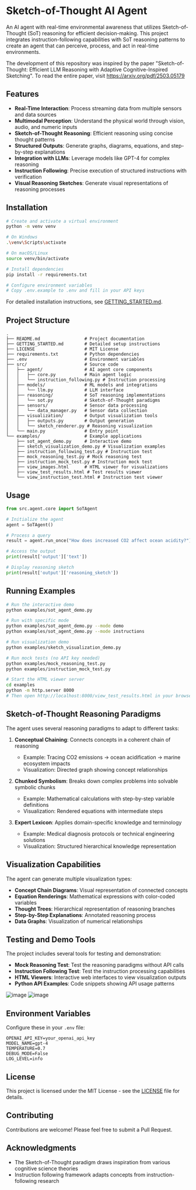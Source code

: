 # Sketch-of-Thought AI Agent

An AI agent with real-time environmental awareness that utilizes Sketch-of-Thought (SoT) reasoning for efficient decision-making. This project integrates instruction-following capabilities with SoT reasoning patterns to create an agent that can perceive, process, and act in real-time environments.

The development of this repository was inspired by the paper "Sketch-of-Thought: Efficient LLM Reasoning with Adaptive Cognitive-Inspired Sketching". To read the entire paper, visit https://arxiv.org/pdf/2503.05179

## Features

- **Real-Time Interaction**: Process streaming data from multiple sensors and data sources
- **Multimodal Perception**: Understand the physical world through vision, audio, and numeric inputs
- **Sketch-of-Thought Reasoning**: Efficient reasoning using concise thought patterns
- **Structured Outputs**: Generate graphs, diagrams, equations, and step-by-step explanations
- **Integration with LLMs**: Leverage models like GPT-4 for complex reasoning
- **Instruction Following**: Precise execution of structured instructions with verification
- **Visual Reasoning Sketches**: Generate visual representations of reasoning processes

## Installation

```bash
# Create and activate a virtual environment
python -m venv venv

# On Windows
.\venv\Scripts\activate

# On macOS/Linux
source venv/bin/activate

# Install dependencies
pip install -r requirements.txt

# Configure environment variables
# Copy .env.example to .env and fill in your API keys
```

For detailed installation instructions, see [GETTING_STARTED.md](GETTING_STARTED.md).

## Project Structure

```
.
├── README.md                 # Project documentation
├── GETTING_STARTED.md        # Detailed setup instructions
├── LICENSE                   # MIT License
├── requirements.txt          # Python dependencies
├── .env                      # Environment variables
├── src/                      # Source code
│   ├── agent/                # AI agent core components
│   │   ├── core.py           # Main agent logic
│   │   └── instruction_following.py # Instruction processing
│   ├── models/               # ML models and integrations
│   │   └── llm.py            # LLM interface
│   ├── reasoning/            # SoT reasoning implementations
│   │   └── sot.py            # Sketch-of-Thought paradigms
│   ├── sensors/              # Sensor data processing
│   │   └── data_manager.py   # Sensor data collection
│   ├── visualization/        # Output visualization tools
│   │   ├── outputs.py        # Output generation
│   │   └── sketch_renderer.py # Reasoning visualization
│   └── main.py               # Entry point
└── examples/                 # Example applications
    ├── sot_agent_demo.py     # Interactive demo
    ├── sketch_visualization_demo.py # Visualization examples
    ├── instruction_following_test.py # Instruction test
    ├── mock_reasoning_test.py # Mock reasoning test
    ├── instruction_mock_test.py # Instruction mock test
    ├── view_images.html      # HTML viewer for visualizations
    ├── view_test_results.html # Test results viewer
    └── view_instruction_test.html # Instruction test viewer
```

## Usage

```python
from src.agent.core import SoTAgent

# Initialize the agent
agent = SoTAgent()

# Process a query
result = agent.run_once("How does increased CO2 affect ocean acidity?")

# Access the output
print(result['output']['text'])

# Display reasoning sketch
print(result['output']['reasoning_sketch'])
```

## Running Examples

```bash
# Run the interactive demo
python examples/sot_agent_demo.py

# Run with specific mode
python examples/sot_agent_demo.py --mode demo
python examples/sot_agent_demo.py --mode instructions

# Run visualization demo
python examples/sketch_visualization_demo.py

# Run mock tests (no API key needed)
python examples/mock_reasoning_test.py
python examples/instruction_mock_test.py

# Start the HTML viewer server
cd examples
python -m http.server 8000
# Then open http://localhost:8000/view_test_results.html in your browser
```

## Sketch-of-Thought Reasoning Paradigms

The agent uses several reasoning paradigms to adapt to different tasks:

1. **Conceptual Chaining**: Connects concepts in a coherent chain of reasoning
   - Example: Tracing CO2 emissions → ocean acidification → marine ecosystem impacts
   - Visualization: Directed graph showing concept relationships

2. **Chunked Symbolism**: Breaks down complex problems into solvable symbolic chunks
   - Example: Mathematical calculations with step-by-step variable definitions
   - Visualization: Rendered equations with intermediate steps

3. **Expert Lexicon**: Applies domain-specific knowledge and terminology
   - Example: Medical diagnosis protocols or technical engineering solutions
   - Visualization: Structured hierarchical knowledge representation

## Visualization Capabilities

The agent can generate multiple visualization types:

- **Concept Chain Diagrams**: Visual representation of connected concepts
- **Equation Renderings**: Mathematical expressions with color-coded variables
- **Thought Trees**: Hierarchical representation of reasoning branches
- **Step-by-Step Explanations**: Annotated reasoning process
- **Data Graphs**: Visualization of numerical relationships

## Testing and Demo Tools

The project includes several tools for testing and demonstration:

- **Mock Reasoning Test**: Test the reasoning paradigms without API calls
- **Instruction Following Test**: Test the instruction processing capabilities
- **HTML Viewers**: Interactive web interfaces to view visualization outputs
- **Python API Examples**: Code snippets showing API usage patterns

![image](https://github.com/user-attachments/assets/bcf2ff23-5572-4110-8fc1-9080c220e716)
![image](https://github.com/user-attachments/assets/ff77a955-856e-475f-94b3-6b0cb59c3fbc)




## Environment Variables

Configure these in your `.env` file:

```
OPENAI_API_KEY=your_openai_api_key
MODEL_NAME=gpt-4
TEMPERATURE=0.7
DEBUG_MODE=False
LOG_LEVEL=info
```

## License

This project is licensed under the MIT License - see the [LICENSE](LICENSE) file for details.

## Contributing

Contributions are welcome! Please feel free to submit a Pull Request.

## Acknowledgments

- The Sketch-of-Thought paradigm draws inspiration from various cognitive science theories
- Instruction following framework adapts concepts from instruction-following research
